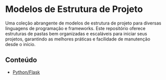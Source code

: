 # Modelos de Estrutura de Projeto

Uma coleção abrangente de modelos de estrutura de projeto para diversas linguagens de programação e frameworks. Este repositório oferece estruturas de pastas bem organizadas e escaláveis para iniciar seus projetos, garantindo as melhores práticas e facilidade de manutenção desde o início.

## Conteúdo

- [Python/Flask](templates/python/flask)
